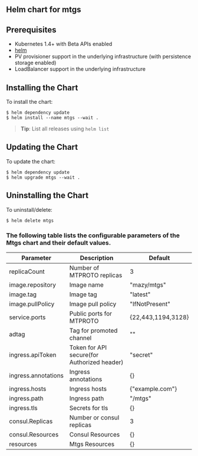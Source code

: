 ## Helm chart for mtgs

## Prerequisites

- Kubernetes 1.4+ with Beta APIs enabled
- [helm](https://helm.sh)
- PV provisioner support in the underlying infrastructure (with persistence storage enabled)
- LoadBalancer support in the underlying infrastructure

## Installing the Chart

To install the chart:

```console
$ helm dependency update
$ helm install --name mtgs --wait .
```

> **Tip**: List all releases using `helm list`

## Updating the Chart

To update the chart:

```console
$ helm dependency update
$ helm upgrade mtgs --wait .
```

## Uninstalling the Chart

To uninstall/delete:

```console
$ helm delete mtgs
```

### The following table lists the configurable parameters of the Mtgs chart and their default values.

| Parameter           | Description                                 | Default            |
|---------------------|---------------------------------------------|--------------------|
| replicaCount        | Number of MTPROTO replicas                  | 3                  |
| image.repository    | Image name                                  | "mazy/mtgs"        |
| image.tag           | Image tag                                   | "latest"           |
| image.pullPolicy    | Image pull policy                           | "IfNotPresent"     |
| service.ports       | Public ports for MTPROTO                    | {22,443,1194,3128} |
| adtag               | Tag for promoted channel                    | ""                 |
| ingress.apiToken    | Token for API secure(for Authorized header) | "secret"           |
| ingress.annotations | Ingress annotations                         | {}                 |
| ingress.hosts       | Ingress hosts                               | {"example.com"}    |
| ingress.path        | Ingress path                                | "/mtgs"            |
| ingress.tls         | Secrets for tls                             | {}                 |
| consul.Replicas     | Number or consul replicas                   | 3                  |
| consul.Resources    | Consul Resources                            | {}                 |
| resources           | Mtgs Resources                              | {}                 |